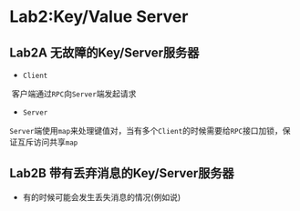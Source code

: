 # Lab2:Key/Value Server





## Lab2A 无故障的Key/Server服务器

* `Client`

​	客户端通过`RPC`向`Server`端发起请求

* `Server`

​	`Server`端使用`map`来处理键值对，当有多个`Client`的时候需要给`RPC`接口加锁，保证互斥访问共享`map`



## Lab2B 带有丢弃消息的Key/Server服务器

* 有的时候可能会发生丢失消息的情况(例如说)